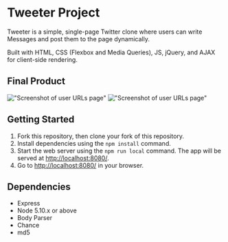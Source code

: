 # Tweeter Project

Tweeter is a simple, single-page Twitter clone where users can write Messages and post them to the page dynamically.

Built with HTML, CSS (Flexbox and Media Queries), JS, jQuery, and AJAX for client-side rendering.

## Final Product
!["Screenshot of user URLs page"](url)
!["Screenshot of user URLs page"](url)


## Getting Started

1. Fork this repository, then clone your fork of this repository.
2. Install dependencies using the `npm install` command.
3. Start the web server using the `npm run local` command. The app will be served at <http://localhost:8080/>.
4. Go to <http://localhost:8080/> in your browser.

## Dependencies

- Express
- Node 5.10.x or above
- Body Parser
- Chance
- md5
